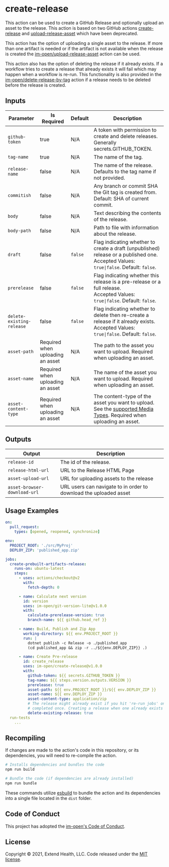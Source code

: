 # create-release

This action can be used to create a GitHub Release and optionally upload an asset to the release.  This action is based on two GitHub actions [create-release] and [upload-release-asset] which have been deprecated.

This action has the option of uploading a single asset to the release.  If more than one artifact is needed or if the artifact is not available when the release is created the [im-open/upload-release-asset] action can be used.

This action also has the option of deleting the release if it already exists.  If a workflow tries to create a release that already exists it will fail which may happen when a workflow is re-run.  This functionality is also provided in the [im-open/delete-release-by-tag] action if a release needs to be deleted before the release is created.

## Inputs
| Parameter                 | Is Required                      | Default | Description                                                                                                                                |
| ------------------------- | -------------------------------- | ------- | ------------------------------------------------------------------------------------------------------------------------------------------ |
| `github-token`            | true                             | N/A     | A token with permission to create and delete releases.  Generally secrets.GITHUB_TOKEN.                                                    |
| `tag-name`                | true                             | N/A     | The name of the tag.                                                                                                                       |
| `release-name`            | false                            | N/A     | The name of the release. Defaults to the tag name if not provided.                                                                         |
| `commitish`               | false                            | N/A     | Any branch or commit SHA the Git tag is created from. Default: SHA of current commit.                                                      |
| `body`                    | false                            | N/A     | Text describing the contents of the release.                                                                                               |
| `body-path`               | false                            | N/A     | Path to file with information about the release.                                                                                           |
| `draft`                   | false                            | `false` | Flag indicating whether to create a draft (unpublished) release or a published one.<br/>Accepted Values: `true\|false`.  Default: `false`. |
| `prerelease`              | false                            | `false` | Flag indicating whether this release is a pre-release or a full release.<br/>Accepted Values: `true\|false`.  Default: `false`.            |
| `delete-existing-release` | false                            | `false` | Flag indicating whether to delete then re-create a release if it already exists.<br/>Accepted Values: `true\|false`.  Default: `false`.    |
| `asset-path`              | Required when uploading an asset | N/A     | The path to the asset you want to upload.  Required when uploading an asset.                                                               |
| `asset-name`              | Required when uploading an asset | N/A     | The name of the asset you want to upload.   Required when uploading an asset.                                                              |
| `asset-content-type`      | Required when uploading an asset | N/A     | The content-type of the asset you want to upload. See the [supported Media Types].  Required when uploading an asset.                      |

## Outputs
| Output                       | Description                                                       |
| ---------------------------- | ----------------------------------------------------------------- |
| `release-id`                 | The id of the release.                                            |
| `release-html-url`           | URL to the Release HTML Page                                      |
| `asset-upload-url`           | URL for uploading assets to the release                           |
| `asset-browser-download-url` | URL users can navigate to in order to download the uploaded asset |

## Usage Examples

```yml
on: 
  pull_request:
    types: [opened, reopened, synchronize]

env:
  PROJECT_ROOT: './src/MyProj'
  DEPLOY_ZIP: 'published_app.zip'

jobs:
  create-prebuilt-artifacts-release:
    runs-on: ubuntu-latest
    steps:
      - uses: actions/checkout@v2
        with: 
          fetch-depth: 0

      - name: Calculate next version
        id: version
        uses: im-open/git-version-lite@v1.0.0
        with:
          calculate-prerelease-version: true
          branch-name: ${{ github.head_ref }}

      - name: Build, Publish and Zip App
        working-directory: ${{ env.PROJECT_ROOT }}
        run: |
          dotnet publish -c Release -o ./published_app 
          (cd published_app && zip -r ../${{env.DEPLOY_ZIP}} .)

      - name: Create Pre-release
        id: create_release
        uses: im-open/create-release@v1.0.0
        with:
          github-token: ${{ secrets.GITHUB_TOKEN }}
          tag-name: ${{ steps.version.outputs.VERSION }}
          prerelease: true
          asset-path: ${{ env.PROJECT_ROOT }}/${{ env.DEPLOY_ZIP }}
          asset-name: ${{ env.DEPLOY_ZIP }}
          asset-content-type: application/zip
          # The release might already exist if you hit 're-run jobs' on a workflow run that already
          # completed once. Creating a release when one already exists will fail, add the tag to delete it.
          delete-existing-release: true
  run-tests    
    ...
```

## Recompiling

If changes are made to the action's code in this repository, or its dependencies, you will need to re-compile the action.

```sh
# Installs dependencies and bundles the code
npm run build

# Bundle the code (if dependencies are already installed)
npm run bundle
```
These commands utilize [esbuild](https://esbuild.github.io/getting-started/#bundling-for-node) to bundle the action and
its dependencies into a single file located in the `dist` folder.

## Code of Conduct

This project has adopted the [im-open's Code of Conduct](https://github.com/im-open/.github/blob/master/CODE_OF_CONDUCT.md).

## License

Copyright &copy; 2021, Extend Health, LLC. Code released under the [MIT license](LICENSE).

[create-release]: https://github.com/actions/create-release
[upload-release-asset]: https://github.com/actions/upload-release-asset
[im-open/delete-release-by-tag]: https://github.com/im-open/delete-release-by-tag
[im-open/upload-release-asset]: https://github.com/im-open/upload-release-asset
[supported Media Types]: https://www.iana.org/assignments/media-types/media-types.xhtml